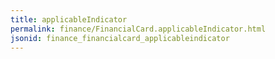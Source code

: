 ```yaml
---
title: applicableIndicator
permalink: finance/FinancialCard.applicableIndicator.html
jsonid: finance_financialcard_applicableindicator
---
```

